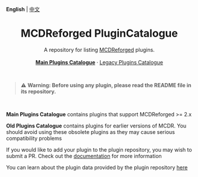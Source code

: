 **English** | [中文](readme_cn.md)

<h1 align="center"> MCDReforged PluginCatalogue</h1>

<p align="center"> 
  A repository for listing <a href="https://github.com/Fallen-Breath/MCDReforged">MCDReforged</a> plugins.
  <br>
  <br>
  <a href="https://github.com/MCDReforged/PluginCatalogue/blob/catalogue/readme.md"><strong>Main Plugins Catalogue</strong></a> 
  ·
  <a href="https://github.com/MCDReforged/PluginCatalogue/blob/legacy/readme.md">Legacy Plugins Catalogue</a> 
</p>
<br>

> ⚠️ **Warning: Before using any plugin, please read the README file in its repository.**

<br>

**Main Plugins Catalogue** contains plugins that support MCDReforged >= 2.x

**Old Plugins Catalogue** contains plugins for earlier versions of MCDR. You should avoid using these obsolete plugins as they may cause serious compatibility problems

If you would like to add your plugin to the plugin repository, you may wish to submit a PR. Check out the [documentation](https://mcdreforged.readthedocs.io/en/latest/plugin_dev/plugin_catalogue.html) for more information

You can learn about the plugin data provided by the plugin repository [here](https://github.com/MCDReforged/PluginCatalogue/tree/meta)
